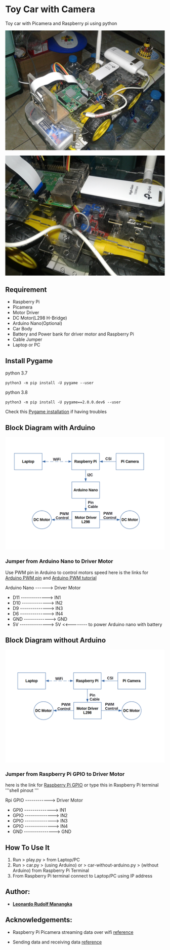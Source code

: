 # Toy Car with Camera

Toy car with Picamera and Raspberry pi using python

![Image of Raspberry Pi car](https://github.com/Lmanangka/toy-car-with-camera/blob/master/img/Rpi-car.jpg?raw=true)

![Image of Raspberry Pi car driver motor](https://github.com/Lmanangka/toy-car-with-camera/blob/master/img/Rpi-car-Driver-Motor.jpg?raw=true)

## Requirement

* Raspberry Pi
* Picamera
* Motor Driver
* DC Motor(L298 H-Bridge)
* Arduino Nano(Optional)
* Car Body
* Battery and Power bank for driver motor and Raspberry Pi
* Cable Jumper
* Laptop or PC

## Install Pygame

python 3.7
```shell
python3 -m pip install -U pygame --user
```
python 3.8
```shell
python3 -m pip install -U pygame==2.0.0.dev6 --user
```
Check this [Pygame installation](https://www.pygame.org/wiki/GettingStarted) if having troubles

## Block Diagram with Arduino

![Image of block diagram with Arduino](https://github.com/Lmanangka/toy-car-with-camera/blob/master/img/Rpi-car-with-arduino.png?raw=true)

### Jumper from Arduino Nano to Driver Motor

Use PWM pin in Arduino to control motors speed
here is the links for [Arduino PWM pin](https://www.arduino.cc/reference/en/language/functions/analog-io/analogwrite/) and [Arduino PWM tutorial](https://www.arduino.cc/en/tutorial/PWM)

Arduino Nano ------> Driver Motor
* D11 -------------> IN1
* D10 -------------> IN2
* D9 --------------> IN3
* D6 --------------> IN4
* GND -------------> GND
* 5V --------------> 5V <<-------- to power Arduino nano with battery

## Block Diagram without Arduino

![Image of block diagram without Arduino](https://github.com/Lmanangka/toy-car-with-camera/blob/master/img/Rpi-car-without-arduino.png?raw=true)

### Jumper from Raspberry Pi GPIO to Driver Motor

here is the link for [Raspberry Pi GPIO](https://pinout.xyz/#) or type this in Raspberry Pi terminal
'''shell
pinout
'''

Rpi GPIO ------------> Driver Motor
* GPI0 --------------> IN1
* GPIO --------------> IN2
* GPIO --------------> IN3
* GPIO --------------> IN4
* GND ---------------> GND

## How To Use It

1. Run > play.py > from Laptop/PC
2. Run > car.py > (using Arduino) or > car-without-arduino.py > (without Arduino) from Raspberry Pi Terminal
3. From Raspberry Pi terminal connect to Laptop/PC using IP address

## Author:

* [**Leonardo Rudolf Manangka**](https://github.com/Lmanangka)

## Acknowledgements:

* Raspberry Pi Picamera streaming data over wifi [reference](https://github.com/hamuchiwa/AutoRCCar)

* Sending data and receiving data [reference](https://www.youtube.com/watch?v=Lbfe3-v7yE0)
